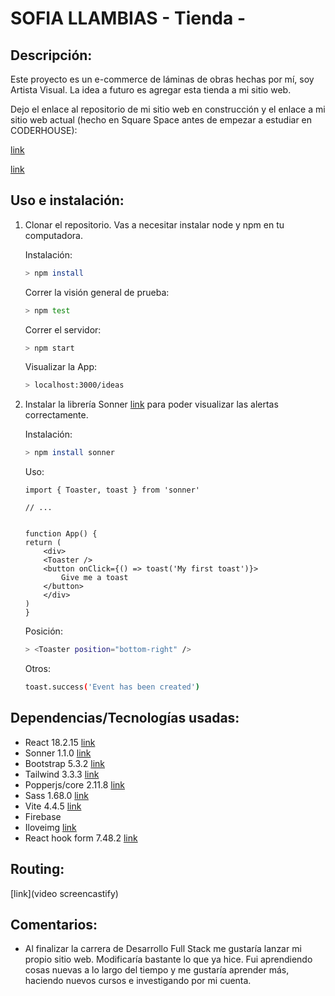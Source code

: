 # SOFIA LLAMBIAS - Tienda -

 ## Descripción:

 Este proyecto es un e-commerce de láminas de obras hechas por mí, soy Artista Visual. La idea a futuro es agregar esta tienda a mi sitio web. 

 Dejo el enlace al repositorio de mi sitio web en construcción y el enlace a mi sitio web actual (hecho en Square Space antes de empezar a estudiar en CODERHOUSE):

 [link](https://github.com/sofia-ll/sofiallambias.github.io.git) 

 [link](https://www.sofiallambias.com/)

## Uso e instalación:

1. Clonar el repositorio. Vas a necesitar instalar node y npm en tu computadora.

    Instalación:

    ``` bash
    > npm install
    ```

    Correr la visión general de prueba:

    ``` bash
    > npm test
    ```

    Correr el servidor:

    ``` bash 
    > npm start
    ```

    Visualizar la App:

    ``` bash 
    > localhost:3000/ideas
    ```


2.  Instalar la librería Sonner [link](https://sonner.emilkowal.ski/) para poder visualizar las alertas correctamente.

    Instalación:

    ```bash 
    > npm install sonner
    ```

    Uso:

        import { Toaster, toast } from 'sonner'
        
        // ...

       
        function App() {
        return (
            <div>
            <Toaster />
            <button onClick={() => toast('My first toast')}>
                Give me a toast
            </button>
            </div>
        )
        }
    
    Posición:

     ```bash
     > <Toaster position="bottom-right" />
      ```

    Otros:

    ```bash
    toast.success('Event has been created')
    ```


<Toaster richColors  />

## Dependencias/Tecnologías usadas:

- React 18.2.15 [link](https://es.react.dev/)
- Sonner 1.1.0 [link](https://sonner.emilkowal.ski/)
- Bootstrap 5.3.2 [link](https://getbootstrap.com/)
- Tailwind 3.3.3 [link](https://tailwindcss.com/docs/guides/vite)
- Popperjs/core 2.11.8 [link](https://www.npmjs.com/package/@popperjs/core)
- Sass 1.68.0 [link](https://sass-lang.com/)
- Vite 4.4.5 [link](https://vitejs.dev/)
- Firebase
- Iloveimg [link](https://www.iloveimg.com/es)
- React hook form 7.48.2 [link](https://react-hook-form.com/)


## Routing:

[link](video screencastify)



## Comentarios:

 - Al finalizar la carrera de Desarrollo Full Stack me gustaría lanzar mi propio sitio web. Modificaría bastante lo que ya hice. Fui aprendiendo cosas nuevas a lo largo del tiempo y me gustaría aprender más, haciendo nuevos cursos e investigando por mi cuenta.






